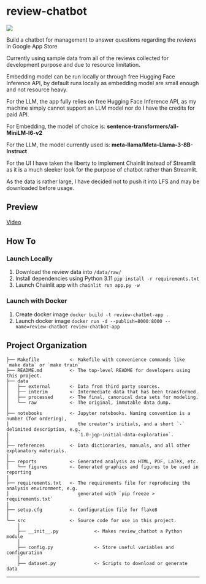 # review-chatbot

<a target="_blank" href="https://cookiecutter-data-science.drivendata.org/">
    <img src="https://img.shields.io/badge/CCDS-Project%20template-328F97?logo=cookiecutter" />
</a>

Build a chatbot for management to answer questions regarding the reviews in Google App Store

Currently using sample data from all of the reviews collected for development purpose and due to resource limitation. 

Embedding model can be run locally or through free Hugging Face Inference API, by default runs locally as embedding model are small enough and not resource heavy.

For the LLM, the app fully relies on free Hugging Face Inference API, as my machine simply cannot support an LLM model nor do I have the credits for paid API.

For Embedding, the model of choice is: **sentence-transformers/all-MiniLM-l6-v2**

For the LLM, the model currently used is: **meta-llama/Meta-Llama-3-8B-Instruct**

For the UI I have taken the liberty to implement Chainlit instead of Streamlit as it is a much sleeker look for the purpose of chatbot rather than Streamlit.

As the data is rather large, I have decided not to push it into LFS and may be downloaded before usage.

## Preview 
[Video](./references/app-recording.mov)

## How To

### Launch Locally 

1. Download the review data into `/data/raw/`
2. Install dependencies using Python 3.11 `pip install -r requirements.txt`
3. Launch Chainlit app with `chainlit run app.py -w`

### Launch with Docker
1. Create docker image `docker build -t review-chatbot-app .`
2. Launch docker image `docker run -d --publish=8000:8000 --name=review-chatbot review-chatbot-app`

## Project Organization

```
├── Makefile           <- Makefile with convenience commands like `make data` or `make train`
├── README.md          <- The top-level README for developers using this project.
├── data
│   ├── external       <- Data from third party sources.
│   ├── interim        <- Intermediate data that has been transformed.
│   ├── processed      <- The final, canonical data sets for modeling.
│   └── raw            <- The original, immutable data dump.
│
├── notebooks          <- Jupyter notebooks. Naming convention is a number (for ordering),
│                         the creator's initials, and a short `-` delimited description, e.g.
│                         `1.0-jqp-initial-data-exploration`.
│
├── references         <- Data dictionaries, manuals, and all other explanatory materials.
│
├── reports            <- Generated analysis as HTML, PDF, LaTeX, etc.
│   └── figures        <- Generated graphics and figures to be used in reporting
│
├── requirements.txt   <- The requirements file for reproducing the analysis environment, e.g.
│                         generated with `pip freeze > requirements.txt`
│
├── setup.cfg          <- Configuration file for flake8
│
└── src                <- Source code for use in this project.
    │
    ├── __init__.py             <- Makes review_chatbot a Python module
    │
    ├── config.py               <- Store useful variables and configuration
    │
    ├── dataset.py              <- Scripts to download or generate data

```

--------

